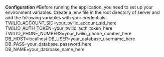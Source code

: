 **Configuration**
#Before running the application, you need to set up your environment variables. Create a .env file in the root directory of server and add the following variables with your credentials:
TWILIO_ACCOUNT_SID=your_twilio_account_sid_here
TWILIO_AUTH_TOKEN=your_twilio_auth_token_here
TWILIO_PHONE_NUMBERS=your_twilio_phone_number_here
DB_HOST=localhost
DB_USER=your_database_username_here
DB_PASS=your_database_password_here
DB_NAME=your_database_name_here
